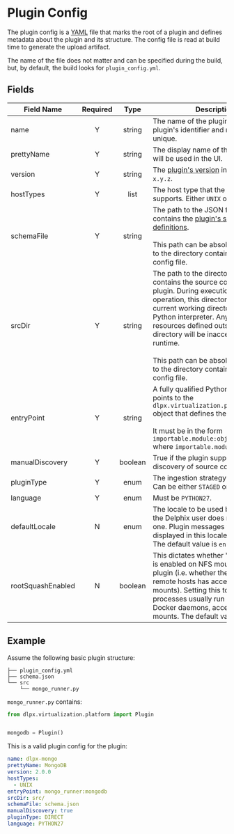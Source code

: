 # Plugin Config
The plugin config is a [YAML](https://yaml.org/) file that marks the root of a plugin and defines metadata about the plugin and its structure. The config file is read at build time to generate the upload artifact.

The name of the file does not matter and can be specified during the build, but, by default, the build looks for `plugin_config.yml`.

## Fields

|Field Name|Required|Type|Description|
|----------|:------:|:--:|-----------|
|name|Y|string|The name of the plugin. This is the plugin's identifier and must be unique.|
|prettyName|Y|string|The display name of the plugin. This will be used in the UI.|
|version|Y|string|The [plugin's version](Plugin_Versioning.md) in the format `x.y.z`.
|hostTypes|Y|list|The host type that the plugin supports. Either `UNIX` or `WINDOWS`.|
|schemaFile|Y|string|The path to the JSON file that contains the [plugin's schema definitions](Schemas.md).<br><br>This path can be absolute or relative to the directory containing the plugin config file.|
|srcDir|Y|string|The path to the directory that contains the source code for the plugin. During execution of a plugin operation, this directory will be the current working directory of the Python interpreter. Any modules or resources defined outside of this directory will be inaccessible at runtime.<br><br>This path can be absolute or relative to the directory containing the plugin config file.|
|entryPoint|Y|string|A fully qualified Python symbol that points to the `dlpx.virtualization.platform.Plugin` object that defines the plugin.<br><br>It must be in the form `importable.module:object_name` where `importable.module` is in `srcDir`.|
|manualDiscovery|Y|boolean|True if the plugin supports manual discovery of source config objects.|
|pluginType|Y|enum|The ingestion strategy of the plugin. Can be either `STAGED` or `DIRECT`.|
|language|Y|enum|Must be `PYTHON27`.|
|defaultLocale|N|enum|The locale to be used by the plugin if the Delphix user does not specify one. Plugin messages will be displayed in this locale by default. The default value is `en-us`.|
|rootSquashEnabled|N|boolean|This dictates whether "root squash" is enabled on NFS mounts for the plugin (i.e. whether the `root` user on remote hosts has access to the NFS mounts). Setting this to `false` allows processes usually run as `root`, like Docker daemons, access to the NFS mounts. The default value is `true`.|

## Example
Assume the following basic plugin structure:

```
├── plugin_config.yml
├── schema.json
└── src
    └── mongo_runner.py
```

`mongo_runner.py` contains:

```python
from dlpx.virtualization.platform import Plugin


mongodb = Plugin()
```

This is a valid plugin config for the plugin:

```yaml
name: dlpx-mongo
prettyName: MongoDB
version: 2.0.0
hostTypes:
  - UNIX
entryPoint: mongo_runner:mongodb
srcDir: src/
schemaFile: schema.json
manualDiscovery: true
pluginType: DIRECT
language: PYTHON27
```
